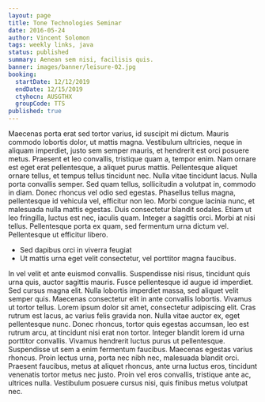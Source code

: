 ```yaml
---
layout: page
title: Tone Technologies Seminar
date: 2016-05-24
author: Vincent Solomon
tags: weekly links, java
status: published
summary: Aenean sem nisi, facilisis quis.
banner: images/banner/leisure-02.jpg
booking:
  startDate: 12/12/2019
  endDate: 12/15/2019
  ctyhocn: AUSGTHX
  groupCode: TTS
published: true
---
```

Maecenas porta erat sed tortor varius, id suscipit mi dictum. Mauris commodo lobortis dolor, ut mattis magna. Vestibulum ultricies, neque in aliquam imperdiet, justo sem semper mauris, et hendrerit est orci posuere metus. Praesent et leo convallis, tristique quam a, tempor enim. Nam ornare est eget erat pellentesque, a aliquet purus mattis. Pellentesque aliquet ornare tellus, et tempus tellus tincidunt nec. Nulla vitae tincidunt lacus. Nulla porta convallis semper. Sed quam tellus, sollicitudin a volutpat in, commodo in diam. Donec rhoncus vel odio sed egestas.
Phasellus tellus magna, pellentesque id vehicula vel, efficitur non leo. Morbi congue lacinia nunc, et malesuada nulla mattis egestas. Duis consectetur blandit sodales. Etiam ut leo fringilla, luctus est nec, iaculis quam. Integer a sagittis orci. Morbi at nisi tellus. Pellentesque porta ex quam, sed fermentum urna dictum vel. Pellentesque ut efficitur libero.

* Sed dapibus orci in viverra feugiat
* Ut mattis urna eget velit consectetur, vel porttitor magna faucibus.

In vel velit et ante euismod convallis. Suspendisse nisi risus, tincidunt quis urna quis, auctor sagittis mauris. Fusce pellentesque id augue id imperdiet. Sed cursus magna elit. Nulla lobortis imperdiet massa, sed aliquet velit semper quis. Maecenas consectetur elit in ante convallis lobortis. Vivamus ut tortor tellus. Lorem ipsum dolor sit amet, consectetur adipiscing elit. Cras rutrum est lacus, ac varius felis gravida non. Nulla vitae auctor ex, eget pellentesque nunc.
Donec rhoncus, tortor quis egestas accumsan, leo est rutrum arcu, at tincidunt nisi erat non tortor. Integer blandit lorem id urna porttitor convallis. Vivamus hendrerit luctus purus ut pellentesque. Suspendisse ut sem a enim fermentum faucibus. Maecenas egestas varius rhoncus. Proin lectus urna, porta nec nibh nec, malesuada blandit orci. Praesent faucibus, metus at aliquet rhoncus, ante urna luctus eros, tincidunt venenatis tortor metus nec justo. Proin vel eros convallis, tristique ante ac, ultrices nulla. Vestibulum posuere cursus nisi, quis finibus metus volutpat nec.
